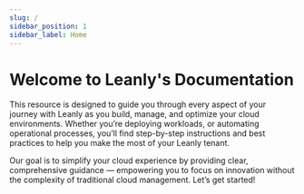 ```yaml
---
slug: /
sidebar_position: 1
sidebar_label: Home
---
```


# Welcome to Leanly's Documentation

This resource is designed to guide you through every aspect of your journey with Leanly as you build, manage, and optimize your cloud environments. Whether you’re deploying workloads, or automating operational processes, you’ll find step-by-step instructions and best practices to help you make the most of your Leanly tenant.

Our goal is to simplify your cloud experience by providing clear, comprehensive guidance — empowering you to focus on innovation without the complexity of traditional cloud management. Let’s get started!

<!-- todo -->
<!-- Featured | Getting started with Leanly -->
